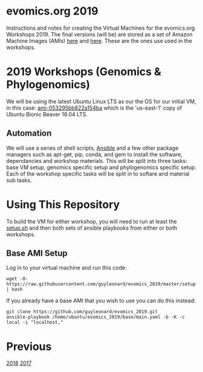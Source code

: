 # evomics.org 2019
Instructions and notes for creating the Virtual Machines for the evomics.org Workshops 2019. The final versions (will be) are stored as a set of Amazon Machine Images (AMIs) [here]() and [here](). These are the ones use used in the workshops.

# 2019 Workshops (Genomics & Phylogenomics)
We will be using the latest Ubuntu Linux LTS as our the OS for our initial VM, in this case: [ami-053295bb822a154ba](https://console.aws.amazon.com/ec2/home?region=us-east-1#launchAmi=ami-053295bb822a154ba) which is the 'us-east-1' copy of Ubuntu Bionic Beaver 18.04 LTS.

## Automation
We will use a series of shell scripts, [Ansible](https://www.ansible.com/) and a few other package managers such as apt-get, pip, conda, and gem to install the software, dependancies and workshop materials. This will be split into three tasks: base VM setup, genomics specific setup and phylogenomics specific setup. Each of the workshop specific tasks will be split in to softare and material sub tasks.

# Using This Repository
To build the VM for either workshop, you will need to run at least the [setup.sh]() and then both sets of ansible playbooks from either or both workshops.

## Base AMI Setup
Log in to your virtual machine and run this code:

    wget -O- https://raw.githubusercontent.com/guyleonard/evomics_2019/master/setup.sh | bash

If you already have a base AMI that you wish to use you can do this instead:

    git clone https://github.com/guyleonard/evomics_2019.git
    ansible-playbook /home/ubuntu/evomics_2019/base/main.yaml -b -K -c local -i "localhost,"

# Previous
[2018](https://github.com/guyleonard/evomics_2018)
[2017](https://github.com/guyleonard/evomics_2017)
